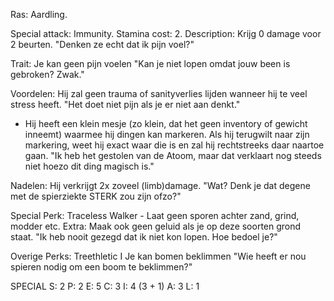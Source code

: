 
Ras: Aardling.

Special attack: Immunity.
	Stamina cost: 2.
	Description: Krijg 0 damage voor 2 beurten.
		"Denken ze echt dat ik pijn voel?"

Trait: Je kan geen pijn voelen
	"Kan je niet lopen omdat jouw been is gebroken? Zwak."

Voordelen: Hij zal geen trauma of sanityverlies lijden wanneer hij te veel stress heeft.
	"Het doet niet pijn als je er niet aan denkt."
- Hij heeft een klein mesje (zo klein, dat het geen inventory of gewicht inneemt) waarmee hij dingen kan markeren. Als hij terugwilt naar zijn markering, weet hij exact waar die is en zal hij rechtstreeks daar naartoe gaan.
	"Ik heb het gestolen van de Atoom, maar dat verklaart nog steeds niet hoezo dit ding magisch is."

Nadelen: Hij verkrijgt 2x zoveel (limb)damage.
	"Wat? Denk je dat degene met de spierziekte STERK zou zijn ofzo?"

Special Perk: Traceless Walker
	- Laat geen sporen achter zand, grind, modder etc.
	Extra: Maak ook geen geluid als je op deze soorten grond staat.
		"Ik heb nooit gezegd dat ik niet kon lopen. Hoe bedoel je?"

Overige Perks:
	Treethletic I
		Je kan bomen beklimmen
			"Wie heeft er nou spieren nodig om een boom te beklimmen?"

SPECIAL
S: 2
P: 2
E: 5
C: 3
I: 4 (3 + 1)
A: 3
L: 1